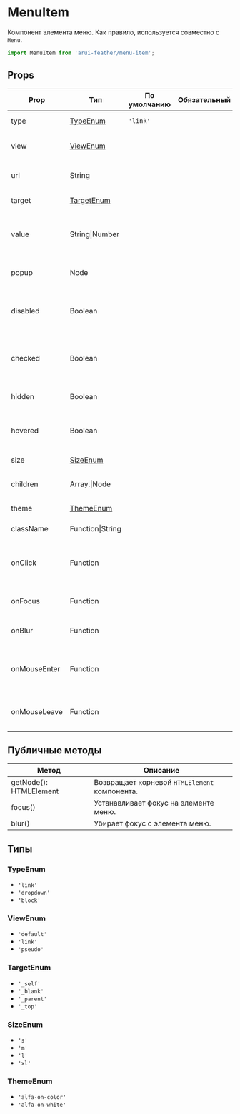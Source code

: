 # MenuItem

Компонент элемента меню. Как правило, используется совместно с `Menu`.

```javascript
import MenuItem from 'arui-feather/menu-item';
```




## Props


| Prop  | Тип  | По умолчанию | Обязательный | Описание |
| ----- | ---- | ------------ | ------------ |----------|
| type | [TypeEnum](#TypeEnum) | `'link'`  |  | Тип элемента меню |
| view | [ViewEnum](#ViewEnum) |  |  | Тип ссылки, для компонента с type='link' |
| url | String |  |  | href ссылки, для компонента с type='link' |
| target | [TargetEnum](#TargetEnum) |  |  | target для ссылки |
| value | String\|Number |  |  | Уникальное значение элемента. Для использования в Menu |
| popup | Node |  |  | Попап для компонента с type='dropdown' |
| disabled | Boolean |  |  | Управление возможностью выбирать данный компонент |
| checked | Boolean |  |  | Управление состоянием выбран/не выбран компонента |
| hidden | Boolean |  |  | Управление видимостью компонента |
| hovered | Boolean |  |  | Управление визуальным выделением компонента |
| size | [SizeEnum](#SizeEnum) |  |  | Размер компонента |
| children | Array.<Node>\|Node |  |  | Дочерние элементы `MenuItem` |
| theme | [ThemeEnum](#ThemeEnum) |  |  | Тема компонента |
| className | Function\|String |  |  | Дополнительный класс |
| onClick | Function |  |  | Только для type='link', обработчик клика по компоненту |
| onFocus | Function |  |  | Обработчик фокуса компонента |
| onBlur | Function |  |  | Обработчик снятия фокуса компонента |
| onMouseEnter | Function |  |  | Обработчик события наведения курсора на элемент меню |
| onMouseLeave | Function |  |  | Обработчик события снятия курсора с элемента меню |





## Публичные методы
| Метод  | Описание |
| ------ | -------- |
| getNode(): HTMLElement | Возвращает корневой `HTMLElement` компонента. |
| focus() | Устанавливает фокус на элементе меню. |
| blur() | Убирает фокус с элемента меню. |





## Типы






### <a id="TypeEnum"></a>TypeEnum

 * `'link'`
 * `'dropdown'`
 * `'block'`


### <a id="ViewEnum"></a>ViewEnum

 * `'default'`
 * `'link'`
 * `'pseudo'`


### <a id="TargetEnum"></a>TargetEnum

 * `'_self'`
 * `'_blank'`
 * `'_parent'`
 * `'_top'`


### <a id="SizeEnum"></a>SizeEnum

 * `'s'`
 * `'m'`
 * `'l'`
 * `'xl'`


### <a id="ThemeEnum"></a>ThemeEnum

 * `'alfa-on-color'`
 * `'alfa-on-white'`



